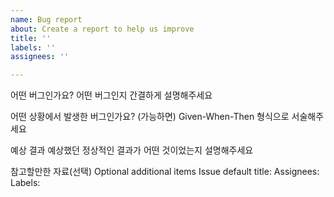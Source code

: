 ```yaml
---
name: Bug report
about: Create a report to help us improve
title: ''
labels: ''
assignees: ''

---
```


어떤 버그인가요?
어떤 버그인지 간결하게 설명해주세요

어떤 상황에서 발생한 버그인가요?
(가능하면) Given-When-Then 형식으로 서술해주세요

예상 결과
예상했던 정상적인 결과가 어떤 것이었는지 설명해주세요

참고할만한 자료(선택)
Optional additional items
Issue default title:
Assignees:
Labels:

